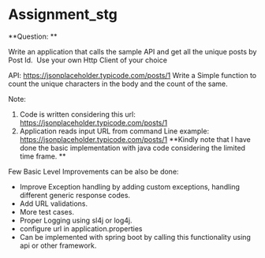 # Assignment_stg

**Question: **

Write an application that calls the sample API and get all the unique posts by Post Id.  Use your own Http Client of your choice

API: https://jsonplaceholder.typicode.com/posts/1 
Write a Simple function to count the unique characters in the body and the count of the same.

Note:  
1. Code is written considering this url:  https://jsonplaceholder.typicode.com/posts/1 
2. Application reads input URL from command Line example:  https://jsonplaceholder.typicode.com/posts/1 
**Kindly note that I have done the basic implementation with java code considering the limited time frame. **

Few Basic Level Improvements can be also be done:
- Improve Exception handling by adding custom exceptions, handling different generic response codes.
- Add URL validations.
- More test cases.
- Proper Logging using sl4j or log4j.
- configure url in application.properties
- Can be implemented with spring boot by calling this functionality using api or other framework.



